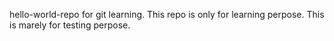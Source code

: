 hello-world-repo for git learning. This repo is only for learning perpose. 
This is marely for testing perpose.
